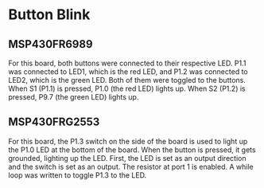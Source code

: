 # Button Blink

## MSP430FR6989
For this board, both buttons were connected to their respective LED. P1.1 was connected to LED1, which is the red LED, and P1.2 was 
connected to LED2, which is the green LED. Both of them were toggled to the buttons. When S1 (P1.1) is pressed, P1.0 (the red LED) lights up.
When S2 (P1.2) is pressed, P9.7 (the green LED) lights up. 

## MSP430FRG2553
For this board, the P1.3 switch on the side of the board is used to light up the P1.0 LED at the bottom of the board. When the button is 
pressed, it gets grounded, lighting up the LED. First, the LED is set as an output direction and the switch is set as an output. The 
resistor at port 1 is enabled. A while loop was written to toggle P1.3 to the LED.
